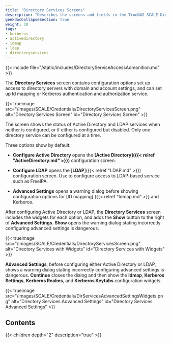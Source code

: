 ```yaml
---
title: "Directory Services Screens"
description: "Describes the screens and fields in the TrueNAS SCALE Directory Services section."
geekdocCollapseSection: true
weight: 30
tags:
- kerberos
- activedirectory
- idmap
- ldap
- directoryservices
---
```




{{< include file="/static/includes/DirectoryServiceAccessAdmonition.md" >}}

The **Directory Services** screen contains configuration options set up access to directory servers with domain and account settings, and can set up Id mapping or Kerberos authentication and authorization service.

{{< trueimage src="/images/SCALE/Credentials/DirectoryServicesScreen.png" alt="Directory Services Screen" id="Directory Services Screen" >}}

The screen shows the status of Active Directory and LDAP services when neither is configured, or if either is configured but disabled.
Only one directory service can be configured at a time.

Three options show by default:

* **Configure Active Directory** opens the **[Active Directory]({{< relref "ActiveDirectory.md" >}})** configuration screen.

* **Configure LDAP** opens the [**LDAP**]({{< relref "LDAP.md" >}}) configuration screen. Use to configure access to LDAP-based service such as FreeIPA.

* **Advanced Settings** opens a warning dialog before showing configuration options for [ID mapping] ({{< relref "Idmap.md" >}} and Kerberos.

After configuring Active Directory or LDAP, the **Directory Services** screen includes the widgets for each option, and adds the **Show** button to the right of **Advanced Settings**. **Show** opens the warning dialog stating incorrectly configuring advanced settings is dangerous.

{{< trueimage src="/images/SCALE/Credentials/DirectoryServicesScreen.png" alt="Directory Services with Widgets" id="Directory Services with Widgets" >}}

**Advanced Settings**, before configuring either Active Directory or LDAP, shows a warning dialog stating incorrectly configuring advanced settings is dangerous. 
**Continue** closes the dialog and then show the **Idmap**, **Kerberos Settings**, **Kerberos Realms**, and **Kerberos Keytabs** configuration widgets.

{{< trueimage src="/images/SCALE/Credentials/DirServicesAdvancedSettingsWidgets.png" alt="Directory Services Advanced Settings" id="Directory Services Advanced Settings" >}}

<div class="noprint">

## Contents

{{< children depth="2" description="true" >}}

</div>
